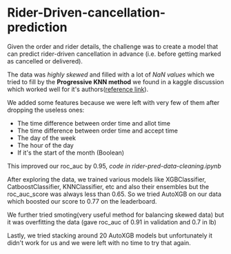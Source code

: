 # Rider-Driven-cancellation-prediction
Given the order and rider details, the challenge was to create a model that can predict rider-driven cancellation in advance (i.e. before getting marked as cancelled or delivered).

The data was _highly skewed_ and filled with a lot of _NaN values_ which we tried to fill by the **Progressive KNN method** we found in a kaggle discussion which worked well for it's authors([reference link](https://www.kaggle.com/c/now-you-are-playing-with-power/discussion/300903)).

We added some features because we were left with very few of them after dropping the useless ones:
* The time difference between order time and allot time
* The time difference between order time and accept time
* The day of the week
* The hour of the day
* If it's the start of the month (Boolean)

This improved our roc_auc by 0.95, _code in rider-pred-data-cleaning.ipynb_

After exploring the data, we trained various models like XGBClassifier, CatboostClassifier, KNNClassifier, etc and also their ensembles but the roc_auc_score was always less than 0.65. So we tried AutoXGB on our data which boosted our score to 0.77 on the leaderboard.

We further tried smoting(very useful method for balancing skewed data) but it was overfitting the data (gave roc_auc of 0.91 in validation and 0.7 in lb)

Lastly, we tried stacking around 20 AutoXGB models but unfortunately it didn't work for us and we were left with no time to try that again.

